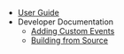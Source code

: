   * [User Guide](SageAlertUserGuide.md)
  * Developer Documentation
    * [Adding Custom Events](SageAlertCustomEvents.md)
    * [Building from Source](SageAlertBuildFromSource.md)